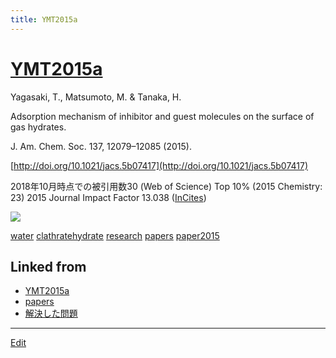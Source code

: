 ```yaml
---
title: YMT2015a
---
```

# [YMT2015a](/YMT2015a)

Yagasaki, T., Matsumoto, M. & Tanaka, H.

Adsorption mechanism of inhibitor and guest molecules on the surface of gas hydrates.

J. Am. Chem. Soc. 137, 12079–12085 (2015).

[http://doi.org/10.1021/jacs.5b07417](http://doi.org/10.1021/jacs.5b07417)


2018年10月時点での被引用数30 (Web of Science) Top 10% (2015 Chemistry: 23)
2015 Journal Impact Factor 13.038 ([InCites](http://jcr.incites.thomsonreuters.com/JCRJournalProfileAction.action?pg=JRNLPROF&journalImpactFactor=n%2Fa&year=2017&journalTitle=J%20AM%20CHEM%20SOC&edition=SCIE&journal=J%20AM%20CHEM%20SOC))

![](https://i.gyazo.com/197c7119f971a304bf4739ca83f42727.png)



[water](/water) [clathratehydrate](/clathratehydrate) [research](/research) [papers](/papers) [paper2015](/paper2015)





## Linked from

* [YMT2015a](/YMT2015a)
* [papers](/papers)
* [解決した問題](/解決した問題)


----

[Edit](https://github.com/vitroid/vitroid.github.io/edit/master/MD/YMT2015a.md)

